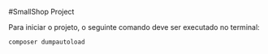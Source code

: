 #SmallShop Project

Para iniciar o projeto, o seguinte comando deve ser executado no terminal:

```
composer dumpautoload
```